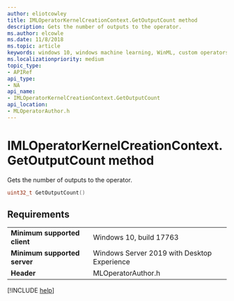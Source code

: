 ```yaml
---
author: eliotcowley
title: IMLOperatorKernelCreationContext.GetOutputCount method
description: Gets the number of outputs to the operator.
ms.author: elcowle
ms.date: 11/8/2018
ms.topic: article
keywords: windows 10, windows machine learning, WinML, custom operators, GetOutputCount
ms.localizationpriority: medium
topic_type:
- APIRef
api_type:
- NA
api_name:
- IMLOperatorKernelCreationContext.GetOutputCount
api_location:
- MLOperatorAuthor.h
---
```


# IMLOperatorKernelCreationContext.GetOutputCount method

Gets the number of outputs to the operator.

```cpp
uint32_t GetOutputCount()
```

## Requirements

| | |
|-|-|
| **Minimum supported client** | Windows 10, build 17763 |
| **Minimum supported server** | Windows Server 2019 with Desktop Experience |
| **Header** | MLOperatorAuthor.h |

[!INCLUDE [help](../includes/get-help.md)]
